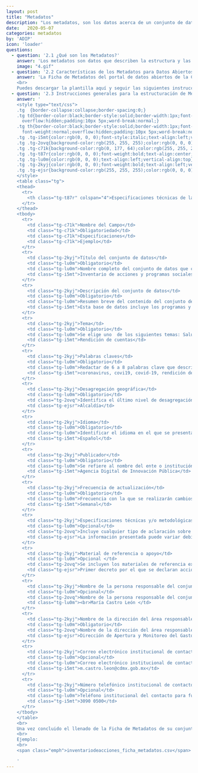 ```yaml
---
layout: post
title: "Metadatos"
description: "Los metadatos, son los datos acerca de un conjunto de datos. Se leen en una ficha que describimos a continuación."
date:   2020-05-07
categories: metadatos
by: 'ADIP'
icon: 'loader'
questions:
  - question: '2.1 ¿Qué son los Metadatos?'
    answer: 'Los metadatos son datos que describen la estructura y las propiedades de otros datos. Los metadatos sirven para que los usuarios puedan buscar y consultar datos de forma más efectiva y eficiente, así como para la conformación de catálogos de datos. '
    image: "4.gif"
  - question: '2.2 Características de los Metadatos para Datos Abiertos'
    answer: 'La Ficha de Metadatos del portal de datos abiertos de la Ciudad de México se compone de 14 elementos que nos permiten identificar correctamente un  conjunto de datos.
    <br>
    Puedes descargar la plantilla aquí y seguir las siguientes instrucciones de llenado que correspondan con las características de tu conjunto de datos. '
  - question: '2.3 Instrucciones generales para la estructuración de Metadatos'
    answer: '
    <style type="text/css">
    .tg  {border-collapse:collapse;border-spacing:0;}
    .tg td{border-color:black;border-style:solid;border-width:1px;font-family:Arial, sans-serif;font-size:14px;
      overflow:hidden;padding:10px 5px;word-break:normal;}
    .tg th{border-color:black;border-style:solid;border-width:1px;font-family:Arial, sans-serif;font-size:14px;
      font-weight:normal;overflow:hidden;padding:10px 5px;word-break:normal;}
    .tg .tg-i5mt{color:rgb(0, 0, 0);font-style:italic;text-align:left;vertical-align:top}
    .tg .tg-2ovq{background-color:rgb(255, 255, 255);color:rgb(0, 0, 0);text-align:left;vertical-align:top}
    .tg .tg-c71k{background-color:rgb(0, 177, 64);color:rgb(255, 255, 255);font-weight:bold;text-align:left;vertical-align:top}
    .tg .tg-t87r{color:rgb(0, 0, 0);font-weight:bold;text-align:center;vertical-align:top}
    .tg .tg-lu0m{color:rgb(0, 0, 0);text-align:left;vertical-align:top}
    .tg .tg-2kyj{color:rgb(0, 0, 0);font-weight:bold;text-align:left;vertical-align:top}
    .tg .tg-ejsr{background-color:rgb(255, 255, 255);color:rgb(0, 0, 0);font-style:italic;text-align:left;vertical-align:top}
    </style>
    <table class="tg">
    <thead>
      <tr>
        <th class="tg-t87r" colspan="4">Especificaciones técnicas de la Ficha de Metadatos para Datos abiertos</th>
      </tr>
    </thead>
    <tbody>
      <tr>
        <td class="tg-c71k">Nombre del Campo</td>
        <td class="tg-c71k">Obligatoriedad</td>
        <td class="tg-c71k">Especificaciones</td>
        <td class="tg-c71k">Ejemplo</td>
      </tr>
      <tr>
        <td class="tg-2kyj">Título del conjunto de datos</td>
        <td class="tg-lu0m">Obligatorio</td>
        <td class="tg-lu0m">Nombre completo del conjunto de datos que contenga año (o periodo)  y lugar de referencia.</td>
        <td class="tg-i5mt">Inventario de acciones y programas sociales implementados durante la pandemia COVID-19 en la Ciudad de México</td>
      </tr>
      <tr>
        <td class="tg-2kyj">Descripción del conjunto de datos</td>
        <td class="tg-lu0m">Obligatorio</td>
        <td class="tg-lu0m">Resumen breve del contenido del conjunto de datos. </td>
        <td class="tg-i5mt">Esta base de datos incluye los programas y acciones sociales de todas las Secretarías de la Ciudad de México que se han puesto en marcha para atender los problemas de la población derivados de la pandemia de COVID-19, a partir de la declaratoria de emergencia sanitaria el 13 de marzo de 2020.</td>
      </tr>
      <tr>
        <td class="tg-2kyj">Tema</td>
        <td class="tg-lu0m">Obligatorio</td>
        <td class="tg-lu0m">Se elige uno  de los siguientes temas: SaludCulturaEducación, ciencia y tecnologíaMedio ambiente y cambio climáticoMovilidadDesarrollo urbano, vivienda y territorioDesarrollo económicoAdministración y FinanzasJusticia y seguridadDeporteTurismoInclusión y Bienestar SocialInfraestructura y obra públicaConectividadRendición de cuentasParticipación Ciudadana</td>
        <td class="tg-i5mt">Rendición de cuentas</td>
      </tr>
      <tr>
        <td class="tg-2kyj">Palabras claves</td>
        <td class="tg-lu0m">Obligatorio</td>
        <td class="tg-lu0m">Redactar de 6 a 8 palabras clave que describan de manera general el contenido de los datos. Separarlas por comas. </td>
        <td class="tg-i5mt">coronavirus, covi19, covid-19, rendición de cuentas, acciones sociales, programas, beneficiarios.</td>
      </tr>
      <tr>
        <td class="tg-2kyj">Desagregación geográfica</td>
        <td class="tg-lu0m">Obligatorio</td>
        <td class="tg-2ovq">Identifica el último nivel de desagregación geográfica al que se encuentra referenciada la información del conjunto de datos. Puede ser: Estatal Alcaldía Área Geoestadística Básica (AGEB) Localidad ManzanaBarrio Colonia Otra No aplica</td>
        <td class="tg-ejsr">Alcaldía</td>
      </tr>
      <tr>
        <td class="tg-2kyj">Idioma</td>
        <td class="tg-lu0m">Obligatorio</td>
        <td class="tg-lu0m">Identificar el idioma en el que se presenta la información en el conjunto de datos. </td>
        <td class="tg-i5mt">Español</td>
      </tr>
      <tr>
        <td class="tg-2kyj">Publicador</td>
        <td class="tg-lu0m">Obligatorio</td>
        <td class="tg-lu0m">Se refiere al nombre del ente o institución  responsable de la publicación del conjunto de datos.</td>
        <td class="tg-i5mt">Agencia Digital de Innovación Pública</td>
      </tr>
      <tr>
        <td class="tg-2kyj">Frecuencia de actualización</td>
        <td class="tg-lu0m">Obligatorio</td>
        <td class="tg-lu0m">Frecuencia con la que se realizarán cambios y/o adiciones a la información contenida en el conjunto de datos. Puede ser: Anual Semestral Trimestral BimestralMensual Quincenal Semanal Diaria Única No programado Otra (especificar)</td>
        <td class="tg-i5mt">Semanal</td>
      </tr>
      <tr>
        <td class="tg-2kyj">Especificaciones técnicas y/o metodológicas</td>
        <td class="tg-lu0m">Opcional</td>
        <td class="tg-2ovq">Incluye cualquier tipo de aclaración sobre el conjunto de datos, se  describen normas, instrucciones, procedimientos, entre otras cuestiones que pudieran ser relevantes para el manejo de los datos.</td>
        <td class="tg-ejsr">La información presentada puede variar debido a que las dependencias tienen la facultad de implementar cambios en sus acciones sociales para responder de manera inmediata a contingencias o emergencias y tienen un plazo de 15 días hábiles para remitir sus lineamientos de operación al Consejo de Evaluación del Desarrollo Social de la Ciudad de México, en caso de requerir que esas acciones se prolonguen por la emergencia.</td>
      </tr>
      <tr>
        <td class="tg-2kyj">Material de referencia o apoyo</td>
        <td class="tg-lu0m">Opcional </td>
        <td class="tg-2ovq">Se incluyen los materiales de referencia externos asociados al conjunto de datos, como documentos de apoyo técnico, metodológico y/o conceptual (leyes, reglamentos, notas, manuales, etc.). De preferencia se pone la liga electrónica de acceso a los materiales, o se envían como archivos adjuntos, junto con el Conjunto de datos. </td>
        <td class="tg-ejsr">Primer decreto por el que se declaran acciones extraordinarias en la Ciudad de México para evitar el contagio y propagación del COVID-19.Reglas de Operación del Programa "Fondo para la Inclusión y el Bienestar Social (FINBIS) 2020".</td>
      </tr>
      <tr>
        <td class="tg-2kyj">Nombre de la persona responsable del conjunto de datos</td>
        <td class="tg-lu0m">Opcional</td>
        <td class="tg-2ovq">Nombre de la persona responsable del conjunto de datos</td>
        <td class="tg-lu0m"><br>María Castro León </td>
      </tr>
      <tr>
        <td class="tg-2kyj">Nombre de la dirección del área responsable de la información</td>
        <td class="tg-lu0m">Obligatorio</td>
        <td class="tg-2ovq">Nombre de la dirección del área responsable de la información</td>
        <td class="tg-ejsr">Dirección de Apertura y Monitoreo del Gasto</td>
      </tr>
      <tr>
        <td class="tg-2kyj">Correo electrónico institucional de contacto</td>
        <td class="tg-lu0m">Opcional</td>
        <td class="tg-lu0m">Correo electrónico institucional de contacto para futuras consultas sobre el conjunto de datos. </td>
        <td class="tg-i5mt">m.castro.leon@cdmx.gob.mx</td>
      </tr>
      <tr>
        <td class="tg-2kyj">Número telefónico institucional de contacto</td>
        <td class="tg-lu0m">Opcional</td>
        <td class="tg-lu0m">Teléfono institucional del contacto para futuras consultas sobre el conjunto de datos. </td>
        <td class="tg-i5mt">3090 0500</td>
      </tr>
    </tbody>
    </table>
    <br>
    Una vez concluido el llenado de la Ficha de Metadatos de su conjunto de datos, guardarla con la siguiente estructura de nombre: nombredelconjuntodedatos_ficha_metadatos.csv
    <br>
    Ejemplo:
    <br>
    <span class="emph">inventariodeacciones_ficha_metadatos.csv</span>

    '
---
```

